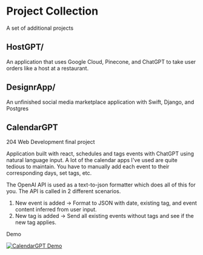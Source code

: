 # Project Collection

A set of additional projects  

## HostGPT/
An application that uses Google Cloud, Pinecone, and ChatGPT to take user orders like a host at a restaurant.

## DesignrApp/
An unfinished social media marketplace application with Swift, Django, and Postgres

## CalendarGPT
204 Web Development final project

Application built with react, schedules and tags events with ChatGPT using natural language input.
A lot of the calendar apps I've used are quite tedious to maintain. You have to manually add each event to their corresponding days, set tags, etc.

The OpenAI API is used as a text-to-json formatter which does all of this for you. The API is called in 2 different scenarios.

1. New event is added -> Format to JSON with date, existing tag, and event content inferred from user input.
2. New tag is added -> Send all existing events without tags and see if the new tag applies.

Demo

[![CalendarGPT Demo](https://img.youtube.com/vi/Kg8LHG0mfD0/0.jpg)](https://www.youtube.com/watch?v=Kg8LHG0mfD0)




